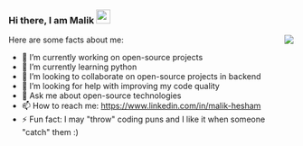 ### Hi there, I am Malik <img src="https://media.giphy.com/media/hvRJCLFzcasrR4ia7z/giphy.gif" width="25px"> 
Here are some facts about me:
<a href="https://github.com/MalikHesham/github-readme-stats">
  <img align="right" src="https://github-readme-stats.vercel.app/api/top-langs/?username=MalikHesham" />
</a>
- 🔭 I’m currently working on open-source projects
- 🌱 I’m currently learning python
- 👯 I’m looking to collaborate on open-source projects in backend
- 🤔 I’m looking for help with improving my code quality
- 💬 Ask me about open-source technologies 
- 📫 How to reach me: https://www.linkedin.com/in/malik-hesham
- ⚡ Fun fact: I may "throw" coding puns and I like it when someone "catch" them :)


